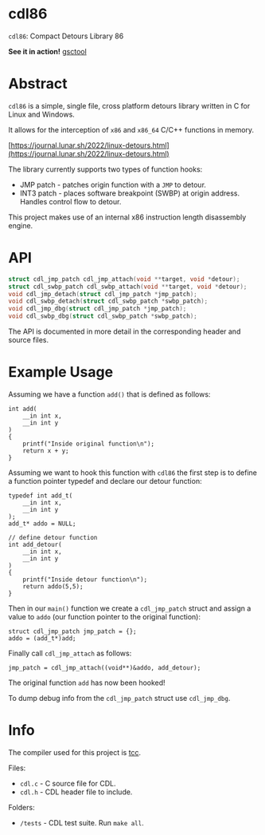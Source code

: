 # cdl86

`cdl86`: Compact Detours Library 86

**See it in action!** [gsctool](https://github.com/lunarjournal/gsctool)

# Abstract
`cdl86` is a simple, single file, cross platform detours library written in C for Linux and Windows.

It allows for the interception of `x86` and `x86_64` C/C++ functions in memory.

[https://journal.lunar.sh/2022/linux-detours.html](https://journal.lunar.sh/2022/linux-detours.html)

The library currently supports two types of function hooks:
* JMP patch - patches origin function with a `JMP` to detour.
* INT3 patch - places software breakpoint (SWBP) at origin address. Handles control flow to detour.

This project makes use of an internal x86 instruction length disassembly engine.

# API
```C
struct cdl_jmp_patch cdl_jmp_attach(void **target, void *detour);
struct cdl_swbp_patch cdl_swbp_attach(void **target, void *detour);
void cdl_jmp_detach(struct cdl_jmp_patch *jmp_patch);
void cdl_swbp_detach(struct cdl_swbp_patch *swbp_patch);
void cdl_jmp_dbg(struct cdl_jmp_patch *jmp_patch);
void cdl_swbp_dbg(struct cdl_swbp_patch *swbp_patch);
```
The API is documented in more detail in the corresponding header and source
files.

# Example Usage

Assuming we have a function `add()` that is defined as follows:
```
int add(
    __in int x,
    __in int y
)
{
    printf("Inside original function\n");
    return x + y;
}
```

Assuming we want to hook this function with `cdl86` the first step
is to define a function pointer typedef and declare our detour function:

```
typedef int add_t(
    __in int x,
    __in int y
);
add_t* addo = NULL;
```
```
// define detour function
int add_detour(
    __in int x,
    __in int y
)
{
    printf("Inside detour function\n");
    return addo(5,5);
}

```
Then in our `main()` function we create a `cdl_jmp_patch` struct and assign
a value to `addo` (our function pointer to the original function):
```
struct cdl_jmp_patch jmp_patch = {};
addo = (add_t*)add;
```

Finally call `cdl_jmp_attach` as follows:
```
jmp_patch = cdl_jmp_attach((void**)&addo, add_detour);
```

The original function `add` has now been hooked!

To dump debug info from the `cdl_jmp_patch` struct use `cdl_jmp_dbg`.

# Info

The compiler used for this project is [tcc](https://github.com/lunarjournal/tcc).

Files:
<br/>
* `cdl.c` - C source file for CDL. <br>
* `cdl.h` - CDL header file to include.

Folders:
* `/tests` - CDL test suite. Run `make all`.
